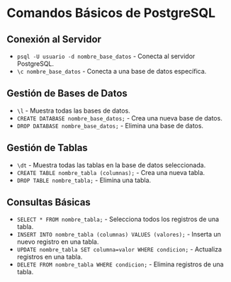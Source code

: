 # Comandos Básicos de PostgreSQL

## Conexión al Servidor
- `psql -U usuario -d nombre_base_datos` - Conecta al servidor PostgreSQL.
- `\c nombre_base_datos` - Conecta a una base de datos específica.

## Gestión de Bases de Datos
- `\l` - Muestra todas las bases de datos.
- `CREATE DATABASE nombre_base_datos;` - Crea una nueva base de datos.
- `DROP DATABASE nombre_base_datos;` - Elimina una base de datos.

## Gestión de Tablas
- `\dt` - Muestra todas las tablas en la base de datos seleccionada.
- `CREATE TABLE nombre_tabla (columnas);` - Crea una nueva tabla.
- `DROP TABLE nombre_tabla;` - Elimina una tabla.

## Consultas Básicas
- `SELECT * FROM nombre_tabla;` - Selecciona todos los registros de una tabla.
- `INSERT INTO nombre_tabla (columnas) VALUES (valores);` - Inserta un nuevo registro en una tabla.
- `UPDATE nombre_tabla SET columna=valor WHERE condicion;` - Actualiza registros en una tabla.
- `DELETE FROM nombre_tabla WHERE condicion;` - Elimina registros de una tabla.